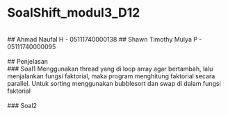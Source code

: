 # SoalShift_modul3_D12
</br>
## Ahmad Naufal H - 05111740000138
## Shawn Timothy Mulya P - 05111740000095
</br></br>
## Penjelasan
</br>
### Soal1
Menggunakan thread yang di loop array agar bertambah, lalu menjalankan fungsi faktorial,
maka program menghitung faktorial secara parallel. Untuk sorting menggunakan bubblesort dan swap di dalam
fungsi faktorial
</br></br>
### Soal2
